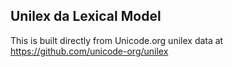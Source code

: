 Unilex da Lexical Model
----------------------

This is built directly from Unicode.org unilex data at
https://github.com/unicode-org/unilex
